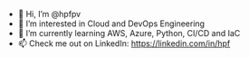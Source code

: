 - 👋 Hi, I’m @hpfpv
- 👀 I’m interested in Cloud and DevOps Engineering
- 🌱 I’m currently learning AWS, Azure, Python, CI/CD and IaC
- 📫 Check me out on LinkedIn: https://linkedin.com/in/hpf

<!---
hpfpv/hpfpv is a ✨ special ✨ repository because its `README.md` (this file) appears on your GitHub profile.
You can click the Preview link to take a look at your changes.
--->
